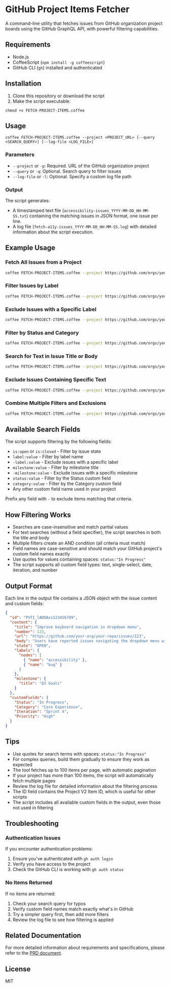 # GitHub Project Items Fetcher

A command-line utility that fetches issues from GitHub organization project boards using the GitHub GraphQL API, with powerful filtering capabilities.

## Requirements

- Node.js
- CoffeeScript (`npm install -g coffeescript`)
- GitHub CLI (`gh`) installed and authenticated

## Installation

1. Clone this repository or download the script
2. Make the script executable:

```shell
chmod +x FETCH-PROJECT-ITEMS.coffee
```

## Usage

```shell
coffee FETCH-PROJECT-ITEMS.coffee --project <PROJECT_URL> [--query <SEARCH_QUERY>] [--log-file <LOG_FILE>]
```

### Parameters

- `--project` or `-p`: Required. URL of the GitHub organization project
- `--query` or `-q`: Optional. Search query to filter issues
- `--log-file` or `-l`: Optional. Specify a custom log file path

### Output

The script generates:

- A timestamped text file (`accessibility-issues_YYYY-MM-DD_HH-MM-SS.txt`) containing the matching issues in JSON format, one issue per line.
- A log file (`fetch-a11y-issues_YYYY-MM-DD_HH-MM-SS.log`) with detailed information about the script execution.

## Example Usage

### Fetch All Issues from a Project

```bash
coffee FETCH-PROJECT-ITEMS.coffee --project https://github.com/orgs/your-org/projects/123
```

### Filter Issues by Label

```bash
coffee FETCH-PROJECT-ITEMS.coffee --project https://github.com/orgs/your-org/projects/123 --query "label:accessibility"
```

### Exclude Issues with a Specific Label

```bash
coffee FETCH-PROJECT-ITEMS.coffee --project https://github.com/orgs/your-org/projects/123 --query "-label:wontfix"
```

### Filter by Status and Category

```bash
coffee FETCH-PROJECT-ITEMS.coffee --project https://github.com/orgs/your-org/projects/123 --query "status:\"In Progress\" category:\"Core Experience\""
```

### Search for Text in Issue Title or Body

```bash
coffee FETCH-PROJECT-ITEMS.coffee --project https://github.com/orgs/your-org/projects/123 --query "screen reader"
```

### Exclude Issues Containing Specific Text

```bash
coffee FETCH-PROJECT-ITEMS.coffee --project https://github.com/orgs/your-org/projects/123 --query "-flaky"
```

### Combine Multiple Filters and Exclusions

```bash
coffee FETCH-PROJECT-ITEMS.coffee --project https://github.com/orgs/your-org/projects/123 --query "label:bug -label:wontfix is:open milestone:\"Q3 2023\""
```

## Available Search Fields

The script supports filtering by the following fields:

- `is:open` or `is:closed` - Filter by issue state
- `label:value` - Filter by label name
- `-label:value` - Exclude issues with a specific label
- `milestone:value` - Filter by milestone title
- `-milestone:value` - Exclude issues with a specific milestone
- `status:value` - Filter by the Status custom field
- `category:value` - Filter by the Category custom field
- Any other custom field name used in your project

Prefix any field with `-` to exclude items matching that criteria.

## How Filtering Works

- Searches are case-insensitive and match partial values
- For text searches (without a field specifier), the script searches in both the title and body
- Multiple filters create an AND condition (all criteria must match)
- Field names are case-sensitive and should match your GitHub project's custom field names exactly
- Use quotes for values containing spaces: `status:"In Progress"`
- The script supports all custom field types: text, single-select, date, iteration, and number

## Output Format

Each line in the output file contains a JSON object with the issue content and custom fields:

```json
{
  "id": "PVTI_lADOAxx123456789",
  "content": {
    "title": "Improve keyboard navigation in dropdown menu",
    "number": 123,
    "url": "https://github.com/your-org/your-repo/issues/123",
    "body": "Users have reported issues navigating the dropdown menu with keyboard...",
    "state": "OPEN",
    "labels": {
      "nodes": [
        { "name": "accessibility" },
        { "name": "bug" }
      ]
    },
    "milestone": {
      "title": "Q3 Goals"
    }
  },
  "customFields": {
    "Status": "In Progress",
    "Category": "Core Experience",
    "Iteration": "Sprint 4",
    "Priority": "High"
  }
}
```

## Tips

- Use quotes for search terms with spaces: `status:"In Progress"`
- For complex queries, build them gradually to ensure they work as expected
- The tool fetches up to 100 items per page, with automatic pagination
- If your project has more than 100 items, the script will automatically fetch multiple pages
- Review the log file for detailed information about the filtering process
- The ID field contains the Project V2 Item ID, which is useful for other scripts
- The script includes all available custom fields in the output, even those not used in filtering

## Troubleshooting

### Authentication Issues

If you encounter authentication problems:

1. Ensure you've authenticated with `gh auth login`
2. Verify you have access to the project
3. Check the GitHub CLI is working with `gh auth status`

### No Items Returned

If no items are returned:

1. Check your search query for typos
2. Verify custom field names match exactly what's in GitHub
3. Try a simpler query first, then add more filters
4. Review the log file to see how filtering is applied

## Related Documentation

For more detailed information about requirements and specifications, please refer to the [PRD document](./GITHUB-PROJECT-ITEMS-FETCHER-PRD.md).

## License

MIT

